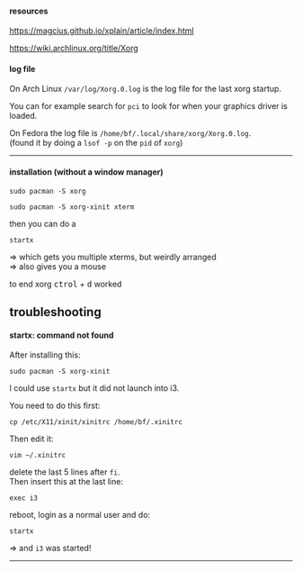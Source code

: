 #### resources

https://magcius.github.io/xplain/article/index.html

https://wiki.archlinux.org/title/Xorg

#### log file

On Arch Linux `/var/log/Xorg.0.log` is the log file for the last xorg startup.

You can for example search for `pci` to look for when your graphics driver is loaded.

On Fedora the log file is `/home/bf/.local/share/xorg/Xorg.0.log`.\
(found it by doing a `lsof -p` on the `pid` of `xorg`)

***

#### installation (without a window manager)

```
sudo pacman -S xorg
```
```
sudo pacman -S xorg-xinit xterm
```

then you can do a 
```
startx
```
=> which gets you multiple xterms, but weirdly arranged\
=> also gives you a mouse

to end xorg <kbd>ctrol</kbd> + <kbd>d</kbd> worked

## troubleshooting

#### startx: command not found

After installing this:
```
sudo pacman -S xorg-xinit
```
I could use `startx` but it did not launch into i3.

You need to do this first:
```
cp /etc/X11/xinit/xinitrc /home/bf/.xinitrc
```
Then edit it:
``` 
vim ~/.xinitrc
```

delete the last 5 lines after `fi`.\
Then insert this at the last line:
```
exec i3
```

reboot, login as a normal user and do:
```
startx
```
=> and `i3` was started!

***
